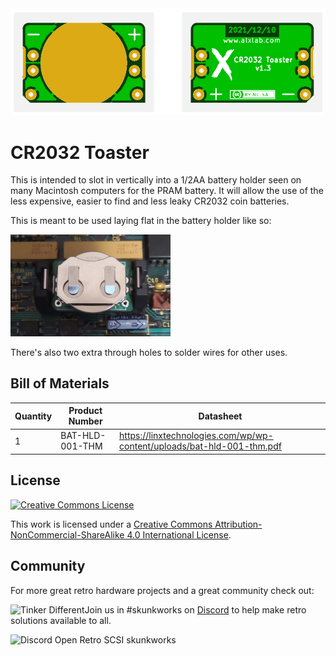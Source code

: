 <img src="docs/CR2032 Toaster v1.3.png" alt="gerber preview CR2032 Toast v1.3" />

# CR2032 Toaster

This is intended to slot in vertically into a 1/2AA battery holder seen on many Macintosh computers for the PRAM battery. It will allow the use of the less expensive, easier to find and less leaky CR2032 coin batteries.

This is meant to be used laying flat in the battery holder like so:

<img src="docs/macintosh_se_battery_adapter.jpg" alt="installed 1/2aa battery adapter" style="zoom: 25%; margin: 0;" />

There's also two extra through holes to solder wires for other uses.



## Bill of Materials

| Quantity | Product Number  | Datasheet                                                    |
| :------- | --------------- | ------------------------------------------------------------ |
| 1        | BAT-HLD-001-THM | https://linxtechnologies.com/wp/wp-content/uploads/bat-hld-001-thm.pdf |



## License

<a rel="license" href="http://creativecommons.org/licenses/by-nc-sa/4.0/"><img alt="Creative Commons License" style="border-width:0" src="https://i.creativecommons.org/l/by-nc-sa/4.0/88x31.png" /></a>

This work is licensed under a <a rel="license" href="http://creativecommons.org/licenses/by-nc-sa/4.0/">Creative Commons Attribution-NonCommercial-ShareAlike 4.0 International License</a>.



## Community

For more great retro hardware projects and a great community check out:

[<img src="E:\OneDrive\projects\Mac DB-15 to VGA\docs\tinker_different_sat_rev_600.png" alt="Tinker Different" style="float: left;" />](https://tinkerdifferent.com/)









Join us in #skunkworks on [Discord](https://discord.gg/GKcvtgU7P9) to help make retro solutions available to all.

[<img src="E:\OneDrive\projects\Mac DB-15 to VGA\docs\discordbanner.png" alt="Discord Open Retro SCSI skunkworks" style="float: left;" />](https://discord.gg/GKcvtgU7P9)





